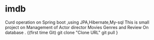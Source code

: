 # imdb
Curd operation
on Spring boot ,using JPA,Hibernate,My-sql
This is small project on Management of Actor director Movies Genres and Review On database .
{(first time Git) git clone "Clone URL"
git pull
}
